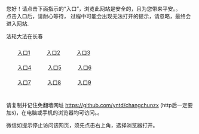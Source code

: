 您好！请点击下面指示的“入口”，浏览此网站是安全的，且为您带来平安。。 <br/>
点击入口后，请耐心等待， 过程中可能会出现无法打开的提示，请忽略，最终会进入网站. </br>

法轮大法在长春<br/>
<div style="padding:10px"><a style="margin:20px" target="_blank" href="https://d7o8g66wa0nfp.cloudfront.net/2Qpsp?yjsqrqo" id="ccLink1" rel="nofollow">入口1</a> <a target="_blank" style="margin:20px" href="https://d3pa9qx2065l6k.cloudfront.net/2Qpsp?dirqrx" id="ccLink2" rel="nofollow">入口2</a> <a style="margin:20px" target="_blank" href="https://d3lkrxfhcllu88.cloudfront.net/2Qpsp?skkupp" id="ccLink3" rel="nofollow">入口3</a></div>

<div style="padding:10px" ><a style="margin:20px" target="_blank" href="https://d7o8g66wa0nfp.cloudfront.net/2Qpsp?yjsqrqo" id="ccLink4" rel="nofollow">入口4</a> <a style="margin:20px" href="https://d3pa9qx2065l6k.cloudfront.net/2Qpsp?dirqrx" target="_blank" id="ccLink5" rel="nofollow">入口5</a> <a style="margin:20px" href="https://d3lkrxfhcllu88.cloudfront.net/2Qpsp?skkupp" target="_blank" id="ccLink6" rel="nofollow">入口6</a></div>

<div style="padding:10px"><a style="margin:20px" target="_blank" href="https://d7o8g66wa0nfp.cloudfront.net/2Qpsp?yjsqrqo" id="ccLink7" rel="nofollow">入口7</a> <a style="margin:20px" href="https://d3pa9qx2065l6k.cloudfront.net/2Qpsp?dirqrx" target="_blank" id="ccLink8" rel="nofollow">入口8</a> <a style="margin:20px" target="_blank" href="https://d3lkrxfhcllu88.cloudfront.net/2Qpsp?skkupp" id="ccLink9" rel="nofollow">入口9</a></div>

<br/>



请复制并记住免翻墙网址 https://github.com/yntd/changchunzx (http后一定要加s)，在电脑或手机的浏览器均可访问。。<br/>

微信如提示停止访问该网页，须先点击右上角，选择浏览器打开。
